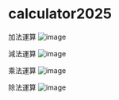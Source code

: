 # calculator2025

加法運算
![image](https://github.com/user-attachments/assets/4f27702d-2b73-4c7f-b857-db1b9923d3c4)

減法運算
![image](https://github.com/user-attachments/assets/67668e32-38da-4cbc-bf0d-cd79118b3142)

乘法運算
![image](https://github.com/user-attachments/assets/b20e4aac-1901-4ac7-8aeb-9ae3c78ef9c2)

除法運算
![image](https://github.com/user-attachments/assets/6ed6e63d-2a31-40db-b84a-f10003d7660a)
